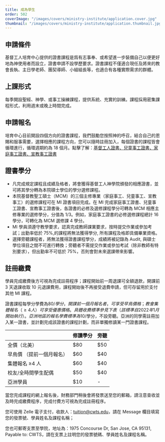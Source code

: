 ```yaml
---
title: 成為學生
order: 502
coverImage: "/images/covers/ministry-institute/application.cover.jpg"
thumbnail: "/images/covers/ministry-institute/application.thumbnail.jpg"
---
```


## 申請條件

基督工人培育中心提供的證書課程是爲有志事奉、或希望進一步裝備自己以便更好地為神使用者而設立，證書申請不設學歷要求。證書課程不僅適合現任及將來的教會長執、主日學老師、團契導師、小組組長等，也適合有各種實際需求的群體。

## 上課形式

每季開設聖經、神學、或事工操練課程，提供系統、充實的訓練。課程採用密集課程形式，利用週末或晚上時間完成。

## 申請報名

培育中心目前開設四個方向的證書課程，我們鼓勵您按照神的呼召，結合自己的恩賜和服事需要，選擇相應的課程方向，您可以隨時註冊加入，每個證書的課程皆會循環進行，循環週期約為 18 個月。點擊了解：[基督工人證書、兒童事工證書、家庭事工證書、宣教事工證書](/zh/ministry-institute/catalog)

## 證書學分

- 凡完成規定課程且成績及格者，將會獲得基督工人神學院頒發的相應證書，並可將其學分轉為本院碩士學位的學分選修課程。
- 本院基督教聖工碩士（MCM）的三個主修專業（家庭事工、兒童事工、宣教事工）的選修課程可在 MI 證書項目完成。在 MI 完成家庭事工證書、兒童事工證書、宣教事工證書後，各證書的必修及選修課程學分可轉為 MCM 相應主修專業的選修學分，分值為 1/3。例如，家庭事工證書的必修選修課程總計 16 學分，可轉化為 MCM 選修課 4 學分。
- MI 學員須遵守教學要求，認真完成教師課業要求，按時提交作業或參加考試；出勤率低於 75%,的課程將無法獲得學分, 所有課程及格即具備畢業資格。
- 選擇旁聽課程者，將無法獲得證書課程學分，成績將被記錄為 Audit, 與碩士學位項目之間不可進行轉換；旁聽者不需提交作業或參加考試（除非教師有特別要求），但出勤率不可低於 75%，否則會對未來選課帶來影響。

## 註冊繳費

學員完成繳費後方可視為完成註冊程序；課程開始前一周退課可全額退款，開課前 3 天退課收取 10 元退課費用，課程開始後不再接受退費申請，但可存留用於支付其他 MI 課程。

證書課程每學分學費為$80/學分，開課前一個月報名者，可享受早鳥價格；教會集體報名（≥ 4 人）可享受優惠價格。具體收費標準參見下表（該標準自 2022 年 1 月開始執行）。亞洲地區的報名學費標準為$10/學分，不設旁聽。亞洲的同學需註冊加入某一證書，並計劃完成該證書的課程計劃，而非單獨修讀某一門證書課程。

|                           | 修讀學分 | 旁聽 |
| ------------------------- | -------- | ---- |
| 全價（北美）               | $80      | $50  |
| 早鳥價 （提前一個月報名） | $60      | $40  |
| 集體報名 ≥4 人            | $60      | $40  |
| 校友/全時間學生配偶       | $50      | $40  |
| 亞洲學員                 | $10      | - |

當您完成課程的網上報名後，財務部門稍後會將發票送至您的郵箱，請注意查收並及時完成繳費程序，完成付費方可視為完成註冊程序。

您可使用 Zelle 電子支付，收款人：tuition@cwts.edu，請在 Message 欄目填寫您的發票號、學員姓名及課程名稱；

您也可郵寄支票至學院，地址為：1975 Concourse Dr, San Jose, CA 95131, Payable to: CWTS，請在支票上註明您的發票號碼、學員姓名及課程名稱。
